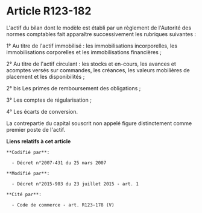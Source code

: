 # Article R123-182

L'actif du bilan dont le modèle est établi par un règlement de l'Autorité des normes comptables fait apparaître
successivement les rubriques suivantes :

1° Au titre de l'actif immobilisé : les immobilisations incorporelles, les immobilisations corporelles et les immobilisations
financières ;

2° Au titre de l'actif circulant : les stocks et en-cours, les avances et acomptes versés sur commandes, les créances, les
valeurs mobilières de placement et les disponibilités ;

2° bis Les primes de remboursement des obligations ; 

3° Les comptes de régularisation ;

4° Les écarts de conversion.

La contrepartie du capital souscrit non appelé figure distinctement comme premier poste de l'actif.

**Liens relatifs à cet article**

	**Codifié par**:

	  - Décret n°2007-431 du 25 mars 2007

	**Modifié par**:

	  - Décret n°2015-903 du 23 juillet 2015 - art. 1

	**Cité par**:

	  - Code de commerce - art. R123-178 (V)
